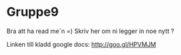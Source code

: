 # Gruppe9

Bra att ha read me´n =)
Skriv her om ni legger in noe nytt ?


Linken till kladd google docs:
http://goo.gl/HPVMJM
